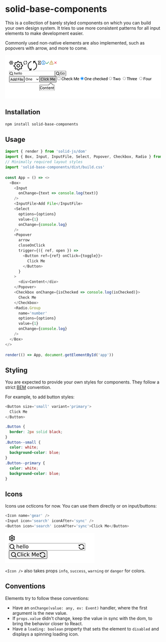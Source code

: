 # solid-base-components

This is a collection of barely styled components on which you can build your own
design system. It tries to use more consistent patterns for all input elements
to make development easier.

Commonly used non-native elements are also implemented, such as popovers with arrow,
and more to come.

![Demo](./static/demo.png)


## Installation

```bash
npm install solid-base-components
```

## Usage

```javascript
import { render } from 'solid-js/dom'
import { Box, Input, InputFile, Select, Popover, Checkbox, Radio } from 'solid-base-components';
// Minimally required layout styles
import 'solid-base-components/dist/build.css'

const App = () => <>
  <Box>
    <Input
      onChange={text => console.log(text)}
    />
    <InputFile>Add File</InputFile>
    <Select
      options={options}
      value={1}
      onChange={console.log}
    />
    <Popover
      arrow
      closeOnClick
      trigger={({ ref, open }) =>
        <Button ref={ref} onClick={toggle}}>
          Click Me
        </Button>
      }
    >
      <div>Content</div>
    </Popover>
    <Checkbox onChange={isChecked => console.log(isChecked)}>
      Check Me
    </Checkbox>
    <Radio.Group
      name='number'
      options={options}
      value={1}
      onChange={console.log}
    />
  </Box>
</>

render(() => App, document.getElementById('app'))
```

## Styling

You are expected to provide your own styles for components. They follow
a strict [BEM](http://getbem.com/) convention.

For example, to add button styles:

```javascript
<Button size='small' variant='primary'>
  Click Me
</Button>
```

```css
.Button {
  border: 2px solid black;
}
.Button--small {
  color: white;
  background-color: blue;
}
.Button--primary {
  color: white;
  background-color: blue;
}
```

## Icons

Icons use octicons for now. You can use them directly or on input/buttons:

```javascript
<Icon name='gear' />
<Input icon='search' iconAfter='sync' />
<Button icon='search' iconAfter='sync'>Click Me</Button>
```

![Icons](./static/icons.png)

`<Icon />` also takes props `info`, `success`, `warning` or `danger` for colors.

## Conventions

Elements try to follow these conventions:
 - Have an `onChange(value: any, ev: Event)` handler, where the first argument
    is the new value.
 - If `props.value` didn't change, keep the value in sync with the dom, to bring
     the behavior closer to React.
 - Have a `loading: boolean` property that sets the element to `disabled` and
     displays a spinning loading icon.
